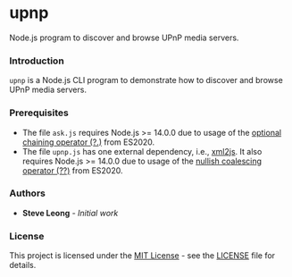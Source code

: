 # upnp
Node.js program to discover and browse UPnP media servers.

### Introduction
`upnp` is a Node.js CLI program to demonstrate how to discover and browse UPnP media servers.

### Prerequisites
- The file `ask.js` requires Node.js >= 14.0.0 due to usage of the
[optional chaining operator (?.)](https://developer.mozilla.org/en-US/docs/Web/JavaScript/Reference/Operators/Optional_chaining)
from ES2020.
- The file `upnp.js` has one external dependency, i.e., [xml2js](https://www.npmjs.com/package/xml2js).
It also requires Node.js >= 14.0.0 due to usage of the
[nullish coalescing operator (??)](https://developer.mozilla.org/en-US/docs/Web/JavaScript/Reference/Operators/Nullish_coalescing_operator)
from ES2020.

### Authors
* **Steve Leong** - *Initial work*

### License
This project is licensed under the [MIT License](https://opensource.org/licenses/MIT) -
see the [LICENSE](https://github.com/wingkeet/upnp/blob/master/LICENSE) file for details.
